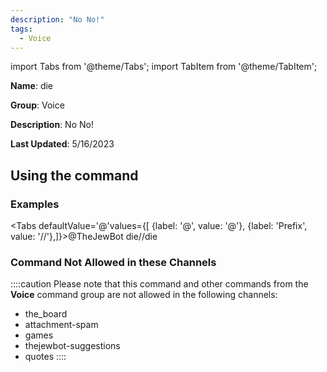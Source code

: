 ```yaml
---
description: "No No!"
tags:
  - Voice
---
```

import Tabs from '@theme/Tabs';
import TabItem from '@theme/TabItem';

**Name**: die

**Group**: Voice

**Description**: No No!

**Last Updated**: 5/16/2023

## Using the command

### Examples
<Tabs defaultValue='@'values={[ {label: '@', value: '@'}, {label: 'Prefix', value: '//'},]}><TabItem value='@'>@TheJewBot die</TabItem><TabItem value='//'>//die</TabItem></Tabs>

### Command Not Allowed in these Channels
::::caution Please note that this command and other commands from the **Voice** command group are not allowed in the following channels:
- the_board
- attachment-spam
- games
- thejewbot-suggestions
- quotes
::::